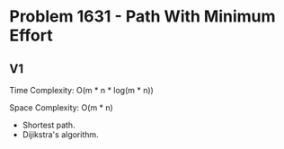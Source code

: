 # Problem 1631 - Path With Minimum Effort

## V1

Time Complexity: O(m * n * log(m * n))

Space Complexity: O(m * n)

- Shortest path.
- Dijikstra's algorithm.
